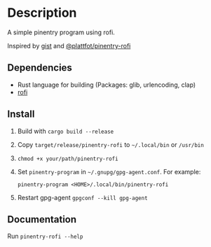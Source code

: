 # Description

A simple pinentry program using rofi.

Inspired by [gist](https://gist.github.com/Cimbali/862a430a0f28ffe07f8ae618e8b73973) and [@plattfot/pinentry-rofi](https://github.com/plattfot/pinentry-rofi/tree/master)

## Dependencies

- Rust language for building (Packages: glib, urlencoding, clap)
- [rofi](https://github.com/davatorium/rofi)

## Install

1. Build with `cargo build --release`
2. Copy `target/release/pinentry-rofi` to `~/.local/bin` or `/usr/bin`
3. `chmod +x your/path/pinentry-rofi`
4. Set `pinentry-program` in `~/.gnupg/gpg-agent.conf`. For example:

    `pinentry-program <HOME>/.local/bin/pinentry-rofi`

5. Restart gpg-agent `gpgconf --kill gpg-agent`

## Documentation

Run `pinentry-rofi --help`
